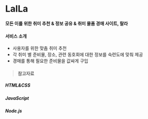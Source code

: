 # LalLa
**모든 이를 위한 취미 추천 & 정보 공유 & 취미 물품 경매 사이트, 랄라**

#### 서비스 소개
- 사용자를 위한 맞춤 취미 추천
- 각 취미 별 준비물, 장소, 관련 동호회에 대한 정보를 숙련도에 맞춰 제공
- 경매를 통해 필요한 준비물을 값싸게 구입



> #### 참고자료

##### HTML&CSS


##### JavaScript


##### Node.js

